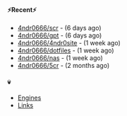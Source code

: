 #### ⚡Recent⚡

- [4ndr0666/scr](https://github.com/4ndr0666/scr) - (6 days ago)
- [4ndr0666/gpt](https://github.com/4ndr0666/gpt) - (6 days ago)
- [4ndr0666/4ndr0site](https://github.com/4ndr0666/4ndr0site) - (1 week ago)
- [4ndr0666/dotfiles](https://github.com/4ndr0666/dotfiles) - (1 week ago)
- [4ndr0666/nas](https://github.com/4ndr0666/nas) - (1 week ago)
- [4ndr0666/5cr](https://github.com/4ndr0666/5cr) - (2 months ago)

#### 💀
- [Engines](https://github.com/hoothin/SearchJumper/discussions/73)
- [Links](https://github.com/4ndr0666/Links/blob/main/README.md)

